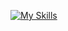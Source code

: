 [![My Skills](https://skillicons.dev/icons?i=linux,c,cpp,python,php,bash,java,rust,perl,ruby,go,html,js,css,sass,r,latex,lua,mysql,sqlite,mongodb,wasm,cmake,gradle,gtk,md,nodejs,laravel,tailwind,selenium,pytorch,flask,django,tensorflow,vscode,vim,arduino,matlab,docker,wordpress,firebase,cloudflare,raspberrypi,unity,androidstudio)](https://skillicons.dev)
